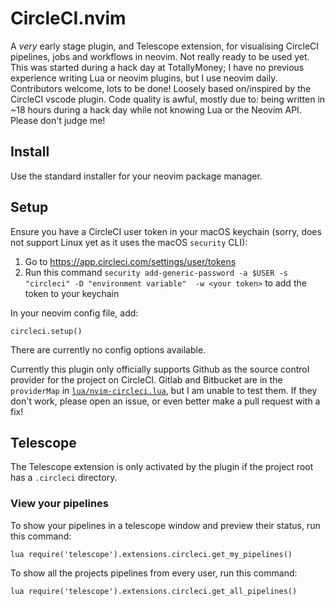 # CircleCI.nvim

A _very_ early stage plugin, and Telescope extension, for visualising CircleCI pipelines, jobs and workflows in neovim. Not really ready to be used yet. This was started during a hack day at TotallyMoney; I have no previous experience writing Lua or neovim plugins, but I use neovim daily. Contributors welcome, lots to be done! Loosely based on/inspired by the CircleCI vscode plugin. Code quality is awful, mostly due to: being written in ~18 hours during a hack day while not knowing Lua or the Neovim API. Please don't judge me!

## Install
Use the standard installer for your neovim package manager.

## Setup
Ensure you have a CircleCI user token in your macOS keychain (sorry, does not support Linux yet as it uses the macOS `security` CLI):
1. Go to https://app.circleci.com/settings/user/tokens
2. Run this command `security add-generic-password -a $USER -s "circleci" -D "environment variable"  -w <your token>` to add the token to your keychain

In your neovim config file, add:
```
circleci.setup()
```
There are currently no config options available.

Currently this plugin only officially supports Github as the source control provider for the project on CircleCI. Gitlab and Bitbucket are in the `providerMap` in [`lua/nvim-circleci.lua`](https://github.com/tomoakley/circleci.nvim/blob/main/lua/nvim-circleci.lua), but I am unable to test them. If they don't work, please open an issue, or even better make a pull request with a fix!

## Telescope
The Telescope extension is only activated by the plugin if the project root has a `.circleci` directory.

### View your pipelines
To show your pipelines in a telescope window and preview their status, run this command:
```
lua require('telescope').extensions.circleci.get_my_pipelines()
```
To show all the projects pipelines from every user, run this command:
```
lua require('telescope').extensions.circleci.get_all_pipelines()
```


